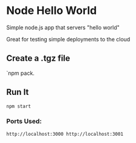 # Node Hello World

Simple node.js app that servers "hello world"

Great for testing simple deployments to the cloud

## Create a .tgz file

`npm pack.

## Run It

`npm start`

### Ports Used:
`http://localhost:3000
http://localhost:3001`
